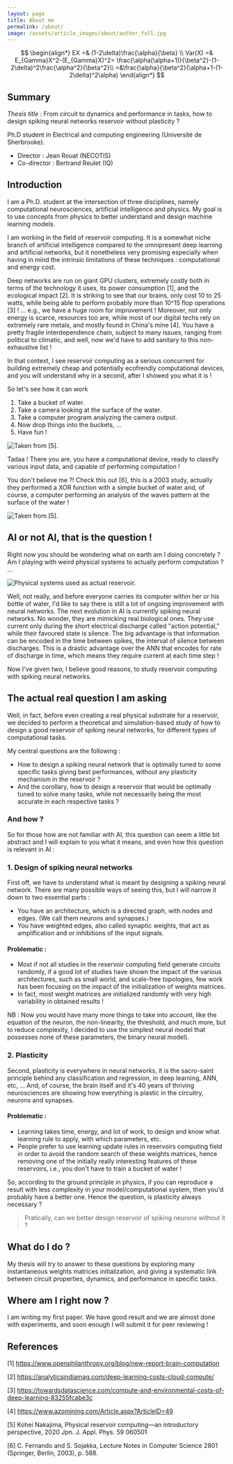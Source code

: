 ```yaml
---
layout: page
title: About me
permalink: /about/
image: /assets/article_images/about/author_full.jpg
---
```


$$
\begin{align*}
    EX =& (1-2\delta)\frac{\alpha}{\beta} \\
    Var(X) =&  E_{Gamma}X^2-(E_{Gamma}X)^2= \frac{\alpha(\alpha+1)}{\beta^2}-(1-2\delta)^2\frac{\alpha^2}{\beta^2}\\
    =&\frac{\alpha}{\beta^2}(\alpha+1-(1-2\delta)^2\alpha)
\end{align*}
$$

## Summary
*Thesis title* : From circuit to dynamics and performance in tasks, how to design spiking neural networks reservoir without plasticity ?

Ph.D student in Electrical and computing engineering (Université de Sherbrooke).

- Director : Jean Rouat (NECOTIS)
- Co-director : Bertrand Reulet (IQ)

## Introduction
I am a Ph.D. student at the intersection of three disciplines, namely computational neurosciences, artificial intelligence and physics. My goal is to use concepts from physics to better understand and design machine learning models.

I am working in the field of reservoir computing. It is a somewhat niche branch of artificial intelligence compared to the omnipresent deep learning and artificial networks, but it nonetheless very promising especially when having in mind the intrinsic limitations of these techniques : computational and energy cost.

Deep networks are run on giant GPU clusters, extremely costly both in terms of the technology it uses, its power consumption [1], and the ecological impact [2]. It is striking to see that our brains, only cost 10 to 25 watts, while being able to perform probably more than 10^15 flop operations [3] ! ... e.g., we have a huge room for improvement ! Moreover, not only energy is scarce, resources too are, while most of our digital techs rely on extremely rare metals, and mostly found in China's mine [4]. You have a pretty fragile interdependence chain, subject to many issues, ranging from political to climatic, and well, now we'd have to add sanitary to this non-exhaustive list !

In that context, I see reservoir computing as a serious concurrent for building extremely cheap and potentially ecofrendly computational devices, and you will understand why in a second, after I showed you what it is !

So let's see how it can work

1. Take a bucket of water.
2. Take a camera looking at the surface of the water.
3. Take a computer program analyzing the camera output.
4. Now drop things into the buckets, ...
5. Have fun !

![Taken from [5].](/assets/article_images/about/pic0.png)

Tadaa ! There you are, you have a computational device, ready to classify various input data, and capable of performing computation !

You don't believe me ?! Check this out [6], this is a 2003 study, actually they performed a XOR function with a simple bucket of water and, of course, a computer performing an analysis of the waves pattern at the surface of the water !

![Taken from [5].](/assets/article_images/about/pic1.png)

## AI or not AI, that is the question !
Right now you should be wondering what on earth am I doing concretely ? Am I playing with weird physical systems to actually perform computation ? ...

![Physical systems used as actual reservoir.](/assets/article_images/about/pic2.png)

Well, not really, and before everyone carries its computer within her or his bottle of water, I'd like to say there is still a lot of ongoing improvement with neural networks. The next evolution in AI is currently spiking neural networks. No wonder, they are mimicking real biological ones. They use current only during the short electrical discharge called "action potential,” while their favoured state is silence. The big advantage is that information can be encoded in the time between spikes, the interval of silence between discharges. This is a drastic advantage over the ANN that encodes for rate of discharge in time, which means they require current at each time step !

Now I've given two, I believe good reasons, to study reservoir computing with spiking neural networks.

## The actual real question I am asking
Well, in fact, before even creating a real physical substrate for a reservoir, we decided to perform a theoretical and simulation-based study of how to design a good reservoir of spiking neural networks, for different types of computational tasks.

My central questions are the following :

- How to design a spiking neural network that is optimally tuned to some specific tasks giving best performances, without any plasticity mechanism in the reservoir ?
- And the corollary, how to design a reservoir that would be optimally tuned to solve many tasks, while not necessarily being the most accurate in each respective tasks ?

### And how ?

So for those how are not familiar with AI, this question can seem a little bit abstract and I will explain to you what it means, and even how this question is relevant in AI :

### 1. Design of spiking neural networks
First off, we have to understand what is meant by designing a spiking neural network. There are many possible ways of seeing this, but I will narrow it down to two essential parts :

- You have an architecture, which is a directed graph, with nodes and edges. (We call them neurons and synapses.)
- You have weighted edges, also called synaptic weights, that act as amplification and or inhibitions of the input signals.

#### Problematic :

- Most if not all studies in the reservoir computing field generate circuits randomly, if a good lot of studies have shown the impact of the various architectures, such as small world, and scale-free topologies, few work has been focusing on the impact of the initialization of weights matrices.
- In fact, most weight matrices are initialized randomly with very high variability in obtained results !

NB : Now you would have many more things to take into account, like the equation of the neuron, the non-linearity, the threshold, and much more, but to reduce complexity, I decided to use the simplest neural model that possesses none of these parameters, the binary neural model).

### 2. Plasticity
Second, plasticity is everywhere in neural networks, it is the sacro-saint principle behind any classification and regression, in deep learning, ANN, etc, ... And, of course, the brain itself and it's 40 years of thriving neurosciences are showing how everything is plastic in the circuitry, neurons and synapses.

#### Problematic :

- Learning takes time, energy, and lot of work, to design and know what learning rule to apply, with which parameters, etc.
- People prefer to use learning update rules in reservoirs computing field in order to avoid the random search of these weights matrices, hence removing one of the initially really interesting features of these reservoirs, i.e., you don't have to train a bucket of water !

So, according to the ground principle in physics, if you can reproduce a result with less complexity in your model/computational system, then you'd probably have a better one. Hence the question, is plasticity always necessary ?

> Pratically, can we better design reservoir of spiking neurons without it ?

## What do I do ?
My thesis will try to answer to these questions by exploring many instantaneous weights matrices initialization, and giving a systematic link between circuit properties, dynamics, and performance in specific tasks.

## Where am I right now ?
I am writing my first paper. We have good result and we are almost done with experiments, and soon enough I will submit it for peer reviewing !

## References
[1] https://www.openphilanthropy.org/blog/new-report-brain-computation

[2] https://analyticsindiamag.com/deep-learning-costs-cloud-compute/

[3] https://towardsdatascience.com/compute-and-environmental-costs-of-deep-learning-83255fcabe3c

[4] https://www.azomining.com/Article.aspx?ArticleID=49

[5] Kohei Nakajima, Physical reservoir computing—an introductory perspective, 2020 Jpn. J. Appl. Phys. 59 060501

[6] C. Fernando and S. Sojakka, Lecture Notes in Computer Science 2801 (Springer, Berlin, 2003), p. 588.

